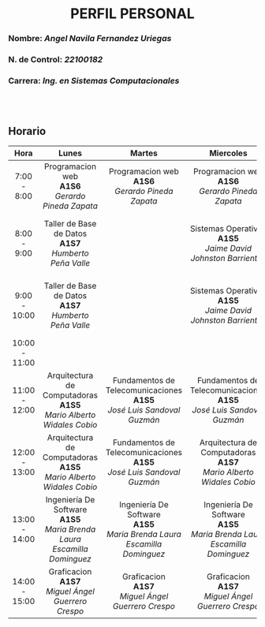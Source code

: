 # <Center> PERFIL PERSONAL </Center>

### **Nombre:** ***Angel Navila Fernandez Uriegas***
### **N. de Control:** ***22100182***
### **Carrera:** ***Ing. en Sistemas Computacionales***  
<br></br>
## Horario

| **Hora** | **Lunes** | **Martes** | **Miercoles** | **Jueves** | **Viernes** |
|:--------:|:---------:|:----------:|:------------:|:---------:|:---------:|
| 7:00 - 8:00 | Programacion web <br>**A1S6**</br> *Gerardo Pineda Zapata* | Programacion web <br>**A1S6**</br> *Gerardo Pineda Zapata*  |Programacion web <br>**A1S6**</br> *Gerardo Pineda Zapata*  |Programacion web <br>**A1S6**</br> *Gerardo Pineda Zapata*  |Programacion web <br>**A1S6**</br> *Gerardo Pineda Zapata*  |
| 8:00 - 9:00 | Taller de Base de Datos <br>**A1S7**</br> *Humberto Peña Valle*  | |Sistemas Operativos <br>**A1S5**</br> *Jaime David Johnston Barrientos*  |Taller de Base de Datos <br>**H305**</br> *Humberto Peña Valle* |Sistemas Operativos <br>**H206**</br> *Jaime David Johnston Barrientos* |
| 9:00 - 10:00 | Taller de Base de Datos <br>**A1S7**</br> *Humberto Peña Valle* |  |Sistemas Operativos <br>**A1S5**</br> *Jaime David Johnston Barrientos* |Taller de Base de Datos <br>**H305**</br> *Humberto Peña Valle* |Sistemas Operativos <br>**H206**</br> *Jaime David Johnston Barrientos* |
| 10:00 - 11:00 |  |  || | |
| 11:00 - 12:00 | Arquitectura de Computadoras <br>**A1S5**</br> *Mario Alberto Widales Cobio* | Fundamentos de Telecomunicaciones <br>**A1S5**</br> *José Luis Sandoval Guzmán*  |Fundamentos de Telecomunicaciones <br>**A1S5**</br> *José Luis Sandoval Guzmán*  |Fundamentos de Telecomunicaciones <br>**A1S5**</br> *José Luis Sandoval Guzmán*  |Arquitectura de Computadoras <br>**A1S7**</br> *Mario Alberto Widales Cobio*|
| 12:00 - 13:00 | Arquitectura de Computadoras <br>**A1S5**</br> *Mario Alberto Widales Cobio* | Fundamentos de Telecomunicaciones <br>**A1S5**</br> *José Luis Sandoval Guzmán*  |Arquitectura de Computadoras <br>**A1S7**</br> *Mario Alberto Widales Cobio* | |Arquitectura de Computadoras <br>**A1S7**</br> *Mario Alberto Widales Cobio*|
| 13:00 - 14:00 | Ingeniería De Software <br>**A1S5**</br> *Maria Brenda Laura Escamilla Dominguez* | Ingeniería De Software <br>**A1S5**</br> *Maria Brenda Laura Escamilla Dominguez* |Ingeniería De Software <br>**A1S5**</br> *Maria Brenda Laura Escamilla Dominguez* |Ingeniería De Software <br>**A1S5**</br> *Maria Brenda Laura Escamilla Dominguez* |Ingeniería De Software <br>**A1S5**</br> *Maria Brenda Laura Escamilla Dominguez* |
| 14:00 - 15:00 | Graficacion <br>**A1S7**</br> *Miguel Ángel Guerrero Crespo* | Graficacion <br>**A1S7**</br> *Miguel Ángel Guerrero Crespo* |Graficacion <br>**A1S7**</br> *Miguel Ángel Guerrero Crespo* |Graficacion <br>**A1S7**</br> *Miguel Ángel Guerrero Crespo* |Graficacion <br>**A1S7**</br> *Miguel Ángel Guerrero Crespo* |